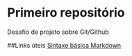 # Primeiro repositório
Desafio de projeto sobre Git/Github

##Links úteis
[Sintaxe básica Markdown](https://www.markdownguide.org/basic-syntax/)
